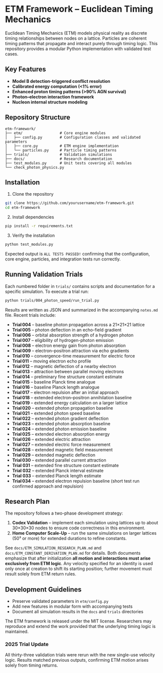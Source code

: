 # ETM Framework – Euclidean Timing Mechanics

Euclidean Timing Mechanics (ETM) models physical reality as discrete timing relationships between nodes on a lattice. Particles are coherent timing patterns that propagate and interact purely through timing logic. This repository provides a modular Python implementation with validated test cases.

## Key Features
- **Model B detection-triggered conflict resolution**
- **Calibrated energy computation (<1% error)**
- **Enhanced proton timing patterns (>90% AGN survival)**
- **Photon–electron interaction framework**
- **Nucleon internal structure modeling**

## Repository Structure
```
etm-framework/
├── etm/                 # Core engine modules
│   ├── config.py        # Configuration classes and validated parameters
│   ├── core.py          # ETM engine implementation
│   └── particles.py     # Particle timing patterns
├── trials/              # Validation simulations
├── docs/                # Research documentation
├── test_modules.py      # Unit tests covering all modules
└── check_photon_physics.py
```

## Installation
1. Clone the repository
```bash
git clone https://github.com/yourusername/etm-framework.git
cd etm-framework
```
2. Install dependencies
```bash
pip install -r requirements.txt
```
3. Verify the installation
```bash
python test_modules.py
```
Expected output is `ALL TESTS PASSED!` confirming that the configuration, core engine, particles, and integration tests run correctly.

## Running Validation Trials
Each numbered folder in `trials/` contains scripts and documentation for a specific simulation.
To execute a trial run:
```bash
python trials/004_photon_speed/run_trial.py
```
Results are written as JSON and summarized in the accompanying `notes.md` file.
Recent trials include:
- **Trial 004** – baseline photon propagation across a 21×21×21 lattice
- **Trial 005** – photon deflection in an echo-field gradient
- **Trial 006** – orbital absorption strength of a hydrogen photon
- **Trial 007** – eligibility of hydrogen-photon emission
- **Trial 008** – electron energy gain from photon absorption
- **Trial 009** – electron–positron attraction via echo gradients
- **Trial 010** – convergence-time measurement for electric force
- **Trial 011** – moving electron echo profile
- **Trial 012** – magnetic deflection of a nearby electron
- **Trial 013** – attraction between parallel moving electrons
- **Trial 014** – preliminary fine structure constant estimate
- **Trial 015** – baseline Planck time analogue
- **Trial 016** – baseline Planck length analogue
- **Trial 017** – electron repulsion after an initial approach
- **Trial 018** – extended electron–positron annihilation baseline
- **Trial 019** – extended energy calculation on a larger lattice
- **Trial 020** – extended photon propagation baseline
- **Trial 021** – extended photon speed baseline
- **Trial 022** – extended photon gradient deflection
- **Trial 023** – extended photon absorption baseline
- **Trial 024** – extended photon emission baseline
- **Trial 025** – extended electron absorption energy
- **Trial 026** – extended electric attraction
- **Trial 027** – extended electric force measurement
- **Trial 028** – extended magnetic field measurement
- **Trial 029** – extended magnetic deflection
- **Trial 030** – extended parallel current attraction
- **Trial 031** – extended fine structure constant estimate
- **Trial 032** – extended Planck interval estimate
- **Trial 033** – extended Planck length estimate
- **Trial 034** – extended electron repulsion baseline (short test run confirmed
  approach and repulsion)

## Research Plan
The repository follows a two-phase development strategy:
1. **Codex Validation** – implement each simulation using lattices up to about 30×30×30 nodes to ensure code correctness in this environment.
2. **Home Computer Scale-Up** – run the same simulations on larger lattices (50³ or more) for extended durations to refine constants.

See `docs/ETM_SIMULATION_RESEARCH_PLAN.md` and `docs/ETM_CONSTANT_DERIVATION_PLAN.md` for details. Both documents emphasize that after initialization **all motion and interactions must arise exclusively from ETM logic**. Any velocity specified for an identity is used only once at creation to shift its starting position; further movement must result solely from ETM return rules.

## Development Guidelines
- Preserve validated parameters in `etm/config.py`
- Add new features in modular form with accompanying tests
- Document all simulation results in the `docs` and `trials` directories

The ETM framework is released under the MIT license. Researchers may reproduce and extend the work provided that the underlying timing logic is maintained.

### 2025 Trial Update
All thirty-three validation trials were rerun with the new single-use velocity logic. Results matched previous outputs, confirming ETM motion arises solely from timing returns.
